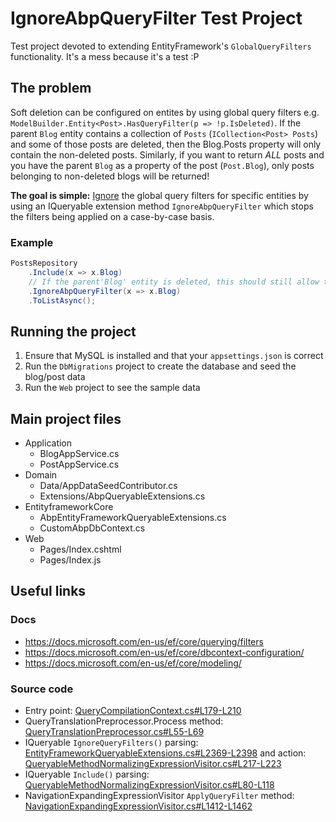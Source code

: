 # IgnoreAbpQueryFilter Test Project

Test project devoted to extending EntityFramework's `GlobalQueryFilters` functionality. It's a mess because it's a test :P

## The problem

Soft deletion can be configured on entites by using global query filters e.g. `ModelBuilder.Entity<Post>.HasQueryFilter(p => !p.IsDeleted)`.
If the parent `Blog` entity contains a collection of `Posts` (`ICollection<Post> Posts`) and some of those posts are deleted, then the Blog.Posts property will only contain the non-deleted posts.
Similarly, if you want to return *ALL* posts and you have the parent `Blog` as a property of the post (`Post.Blog`), only posts belonging to non-deleted blogs will be returned!

**The goal is simple:** <u>Ignore</u> the global query filters for specific entities by using an IQueryable extension method `IgnoreAbpQueryFilter` which stops the filters being applied on a case-by-case basis.

### Example
```csharp
PostsRepository
    .Include(x => x.Blog)
    // If the parent'Blog' entity is deleted, this should still allow the entity to be returned
    .IgnoreAbpQueryFilter(x => x.Blog)
    .ToListAsync();
```

## Running the project

1. Ensure that MySQL is installed and that your `appsettings.json` is correct
2. Run the `DbMigrations` project to create the database and seed the blog/post data
3. Run the `Web` project to see the sample data

## Main project files

* Application
    * BlogAppService.cs
    * PostAppService.cs
* Domain
    * Data/AppDataSeedContributor.cs
    * Extensions/AbpQueryableExtensions.cs
* EntityframeworkCore
    * AbpEntityFrameworkQueryableExtensions.cs
    * CustomAbpDbContext.cs
* Web
    * Pages/Index.cshtml
    * Pages/Index.js


## Useful links

### Docs
* https://docs.microsoft.com/en-us/ef/core/querying/filters
* https://docs.microsoft.com/en-us/ef/core/dbcontext-configuration/
* https://docs.microsoft.com/en-us/ef/core/modeling/

### Source code
* Entry point: [QueryCompilationContext.cs#L179-L210](https://github.com/dotnet/efcore/blob/0b3165096d6b55443fc06ae48404c2b037dd73e7/src/EFCore/Query/QueryCompilationContext.cs#L179-L210)
* QueryTranslationPreprocessor.Process method: [QueryTranslationPreprocessor.cs#L55-L69](https://github.com/dotnet/efcore/blob/46996600cb3f152e3e21ee4d07effdc516dbf4e9/src/EFCore/Query/QueryTranslationPreprocessor.cs#L55-L69)
* IQueryable `IgnoreQueryFilters()` parsing: [EntityFrameworkQueryableExtensions.cs#L2369-L2398](https://github.com/dotnet/efcore/blob/fcef1806e5990ffdbbd70eef094b58b3155a2571/src/EFCore/Extensions/EntityFrameworkQueryableExtensions.cs#L2369-L2398) and action: [QueryableMethodNormalizingExpressionVisitor.cs#L217-L223](https://github.com/dotnet/efcore/blob/da00fb69d615fa22a83dfee2077ad31b7bd15823/src/EFCore/Query/Internal/QueryableMethodNormalizingExpressionVisitor.cs#L217-L223)
* IQueryable `Include()` parsing: [QueryableMethodNormalizingExpressionVisitor.cs#L80-L118](https://github.com/dotnet/efcore/blob/da00fb69d615fa22a83dfee2077ad31b7bd15823/src/EFCore/Query/Internal/QueryableMethodNormalizingExpressionVisitor.cs#L80-L118)
* NavigationExpandingExpressionVisitor `ApplyQueryFilter` method: [NavigationExpandingExpressionVisitor.cs#L1412-L1462](https://github.com/dotnet/efcore/blob/f54b9dcd189c91fc4b01b79c9387d23095819a8f/src/EFCore/Query/Internal/NavigationExpandingExpressionVisitor.cs#L1412-L1462)